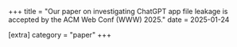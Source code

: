 +++
title = "Our paper on investigating ChatGPT app file leakage is accepted by the ACM Web Conf (WWW) 2025."
date = 2025-01-24

[extra]
category = "paper"
+++
